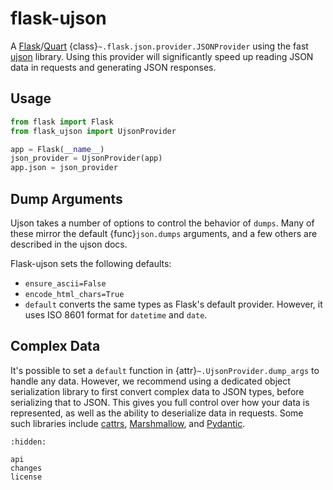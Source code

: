 # flask-ujson

A [Flask][]/[Quart][] {class}`~.flask.json.provider.JSONProvider` using the fast
[ujson][] library. Using this provider will significantly speed up reading JSON
data in requests and generating JSON responses.

[Flask]: https://flask.palletsprojects.com
[Quart]: https://quart.palletsprojects.com
[ujson]: https://github.com/ultrajson/ultrajson

## Usage

```python
from flask import Flask
from flask_ujson import UjsonProvider

app = Flask(__name__)
json_provider = UjsonProvider(app)
app.json = json_provider
```

## Dump Arguments

Ujson takes a number of options to control the behavior of `dumps`. Many of
these mirror the default {func}`json.dumps` arguments, and a few others are
described in the ujson docs.

Flask-ujson sets the following defaults:

- `ensure_ascii=False`
- `encode_html_chars=True`
- `default` converts the same types as Flask's default provider. However, it
  uses ISO 8601 format for `datetime` and `date`.

## Complex Data

It's possible to set a `default` function in {attr}`~.UjsonProvider.dump_args`
to handle any data. However, we recommend using a dedicated object serialization
library to first convert complex data to JSON types, before serializing that to
JSON. This gives you full control over how your data is represented, as well as
the ability to deserialize data in requests. Some such libraries include
[cattrs][], [Marshmallow][], and [Pydantic][].

[cattrs]: https://catt.rs
[marshmallow]: https://marshmallow.readthedocs.io
[Pydantic]: https://docs.pydantic.dev

```{toctree}
:hidden:

api
changes
license
```
